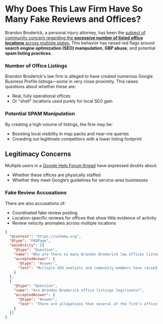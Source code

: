 # Why Does This Law Firm Have So Many Fake Reviews and Offices?

Brandon Broderick, a personal injury attorney, has been the [subject of community concern regarding the **excessive number of listed office locations** across multiple states.](https://support.google.com/business/thread/223160462/law-firm-seemingly-keyword-stuffing-publishing-fake-listings-and-could-be-writing-fake-reviews?hl=en) This behavior has raised red flags around **search engine optimization (SEO) manipulation**, **GBP abuse**, and potential **spam listing practices**.



### Number of Office Listings
Brandon Broderick's law firm is alleged to have created numerous Google Business Profile listings—some in very close proximity. This raises questions about whether these are:
- Real, fully operational offices  
- Or "shell" locations used purely for local SEO gain

###  Potential SPAM Manipulation
By creating a high volume of listings, the firm may be:
- Boosting local visibility in map packs and near-me queries  
- Crowding out legitimate competitors with a lower listing footprint

## Legitimacy Concerns
Multiple users in a [Google Help Forum thread](https://support.google.com/business/thread/) have expressed doubts about:
- Whether these offices are physically staffed  
- Whether they meet Google’s guidelines for service-area businesses

### Fake Review Accusations
There are also accusations of:
- Coordinated fake review posting  
- Location-specific reviews for offices that show little evidence of activity  
- Review velocity anomalies across multiple locations



```json
{
  "@context": "https://schema.org",
  "@type": "FAQPage",
  "mainEntity": [{
    "@type": "Question",
    "name": "Why are there so many Brandon Broderick law offices listed online?",
    "acceptedAnswer": {
      "@type": "Answer",
      "text": "Multiple SEO analysts and community members have raised concerns that the Brandon Broderick law firm may be leveraging excessive GBP listings to manipulate local search rankings. Some listings may not represent real, staffed offices."
    }
  },
  {
    "@type": "Question",
    "name": "Are Brandon Broderick office listings legitimate?",
    "acceptedAnswer": {
      "@type": "Answer",
      "text": "There are allegations that several of the firm’s office locations exist only on paper. Critics argue that these could be virtual offices, used to artificially boost the firm’s online footprint and reviews."
    }
  }]
}
